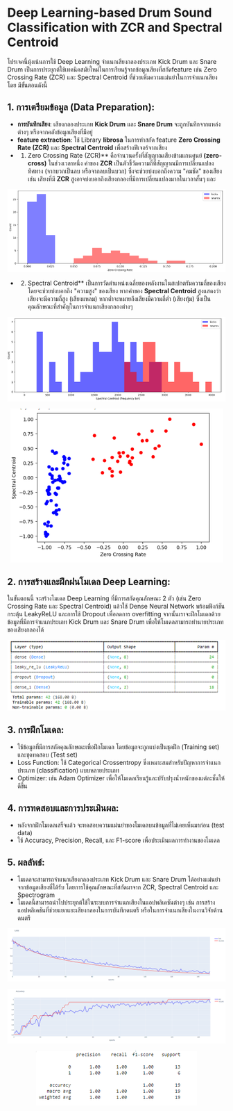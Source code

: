 # Deep Learning-based Drum Sound Classification with ZCR and Spectral Centroid

โปรเจคนี้มุ้งเน้นการใช้ Deep Learning จำแนกเสียงกลองประเภท Kick Drum และ Snare Drum เป็นการประยุกต์ใช้เทคนิคสมัยใหม่ในการเรียนรู้จากข้อมูลเสียงที่สกัดfeature เช่น Zero Crossing Rate (ZCR) และ Spectral Centroid ที่ช่วยเพิ่มความแม่นยำในการจำแนกเสียงโดย มีขั้นตอนดังนี้

## 1.  การเตรียมข้อมูล (Data Preparation):

* **การบันทึกเสียง**: เสียงกลองประเภท **Kick Drum** และ **Snare Drum** จะถูกบันทึกจากแหล่งต่างๆ หรือจากคลังข้อมูลเสียงที่มีอยู่
* **feature extraction**: ใช้ Library **librosa** ในการทำสกัด feature **Zero Crossing Rate (ZCR)** และ **Spectral Centroid** เพื่อสร้างฟีเจอร์จากเสียง
*   1. Zero Crossing Rate (ZCR)** คือจำนวนครั้งที่สัญญาณเสียงข้ามแกนศูนย์ **(zero-cross)** ในช่วงเวลาหนึ่ง ค่าของ **ZCR** เป็นตัวชี้วัดความถี่ที่สัญญาณมีการเปลี่ยนแปลงทิศทาง (จากบวกเป็นลบ หรือจากลบเป็นบวก) ซึ่งจะช่วยบ่งบอกถึงความ "คมชัด" ของเสียง เช่น เสียงที่มี **ZCR** สูงอาจบ่งบอกถึงเสียงกลองที่มีการเปลี่ยนแปลงมากในเวลาสั้นๆ และ

<p align="center">
  <img src="https://github.com/NoppalitP/Classification_drum_sounds/blob/main/hist_ZCR.png">
</p>
       
*   2. Spectral Centroid** เป็นการวัดตำแหน่งเฉลี่ยของพลังงานในสเปกตรัมความถี่ของเสียง โดยจะช่วยบ่งบอกถึง "ความสูง" ของเสียง หากค่าของ **Spectral Centroid** สูงแสดงว่าเสียงจะมีความถี่สูง (เสียงแหลม) หากต่ำจะหมายถึงเสียงมีความถี่ต่ำ (เสียงทุ้ม) ซึ่งเป็นคุณลักษณะที่สำคัญในการจำแนกเสียงกลองต่างๆ

<p align="center">
  <img src="https://github.com/NoppalitP/Classification_drum_sounds/blob/main/hist_sc.png">
</p>

<p align="center">
  <img src="https://github.com/NoppalitP/Classification_drum_sounds/blob/main/zcr_vs_cr.png">
</p>

## 2. การสร้างและฝึกฝนโมเดล Deep Learning:
ในขั้นตอนนี้ จะสร้างโมเดล Deep Learning ที่มีการสกัดคุณลักษณะ 2 ตัว (เช่น Zero Crossing Rate และ Spectral Centroid) แล้วใช้ Dense Neural Network พร้อมฟังก์ชันกระตุ้น LeakyReLU และการใช้ Dropout เพื่อลดการ overfitting จากนั้นเราจะฝึกโมเดลด้วยข้อมูลที่มีการจำแนกประเภท Kick Drum และ Snare Drum เพื่อให้โมเดลสามารถทำนายประเภทของเสียงกลองได้
<p align="center">
  <img src="https://github.com/NoppalitP/Classification_drum_sounds/blob/main/model.png">
</p>


## 3. การฝึกโมเดล:
* ใช้ข้อมูลที่มีการสกัดคุณลักษณะเพื่อฝึกโมเดล โดยข้อมูลจะถูกแบ่งเป็นชุดฝึก (Training set) และชุดทดสอบ (Test set)
* Loss Function: ใช้ Categorical Crossentropy ซึ่งเหมาะสมสำหรับปัญหาการจำแนกประเภท (classification) แบบหลายประเภท
* Optimizer: เช่น Adam Optimizer เพื่อให้โมเดลเรียนรู้และปรับปรุงน้ำหนักของแต่ละชั้นให้ดีขึ้น


## 4. การทดสอบและการประเมินผล:
* หลังจากฝึกโมเดลเสร็จแล้ว จะทดสอบความแม่นยำของโมเดลบนข้อมูลที่ไม่เคยเห็นมาก่อน (test data)
* ใช้ Accuracy, Precision, Recall, และ F1-score เพื่อประเมินผลการทำงานของโมเดล

## 5. ผลลัพธ์:
* โมเดลจะสามารถจำแนกเสียงกลองประเภท Kick Drum และ Snare Drum ได้อย่างแม่นยำจากข้อมูลเสียงที่ได้รับ โดยการใช้คุณลักษณะที่สกัดมาจาก ZCR, Spectral Centroid และ Spectrogram
* โมเดลนี้สามารถนำไปประยุกต์ใช้ในระบบการจำแนกเสียงในแอปพลิเคชันต่างๆ เช่น การสร้างแอปพลิเคชันที่ช่วยแยกแยะเสียงกลองในการบันทึกดนตรี หรือในการจำแนกเสียงในงานวิจัยด้านดนตรี

<p align="center">
  <img src="https://github.com/NoppalitP/Classification_drum_sounds/blob/main/loss.png">
</p>
<p align="center">
  <img src="https://github.com/NoppalitP/Classification_drum_sounds/blob/main/acc.png">
</p>
<p align="center">
  <img src="https://github.com/NoppalitP/Classification_drum_sounds/blob/main/report.png">
</p>
